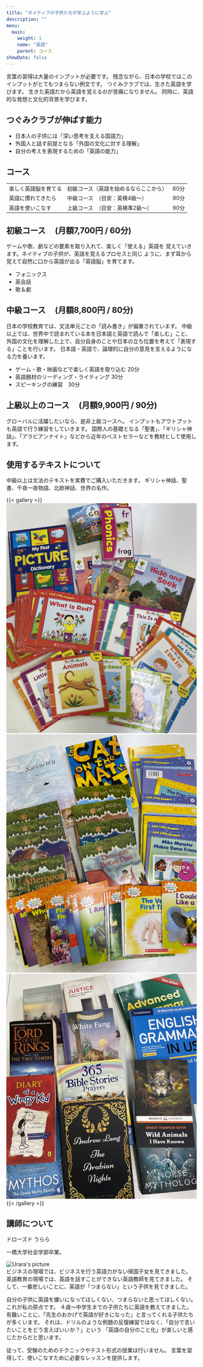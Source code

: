 ```yaml
---
title: "ネイティブの子供たちが学ぶように学ぶ"
description: ""
menu:
  main:
    weight: 1
    name: "英語"
    parent: コース
showDate: false
---
```


言葉の習得は大量のインプットが必要です。
残念ながら、日本の学校ではこのインプットがとてもつまらない例文です。
つぐみクラブでは、生きた英語を学びます。
生きた英語だから英語を覚えるのが苦痛になりません。
同時に、英語的な発想と文化的背景を学びます。

## つぐみクラブが伸ばす能力

- 日本人の子供には「深い思考を支える国語力」
- 外国人と話す前提となる「外国の文化に対する理解」
- 自分の考えを表現するための「英語の能力」

## コース

|   |   |   |
|---|---|---|
| 楽しく英語脳を育てる |  初級コース（英語を始めるならここから）|60分|
|英語に慣れてきたら | 中級コース　（目安：英検4級～）|90分
|英語を使いこなす　| 上級コース　（目安：英検準2級～）|90分

## 初級コース &nbsp;&nbsp;&nbsp;&nbsp;(月額7,700円 / 60分)

ゲームや歌、劇などの要素を取り入れて、楽しく「使える」英語を
覚えていきます。ネイティブの子供が、英語を覚えるプロセスと同じ
ように、まず耳から覚えて自然に口から英語が出る「英語脳」を育てます。

- フォニックス
- 英会話
- 歌＆劇

## 中級コース &nbsp;&nbsp;&nbsp;&nbsp;(月額8,800円 / 80分)

日本の学校教育では、文法単元ごとの「読み書き」が偏重されています。
中級以上では、世界中で読まれている本を日本語と英語で読んで「楽しむ」こと、
外国の文化を理解した上で、自分自身のことや日本の立ち位置を考えて「表現する」ことを行います。
日本語・英語で、論理的に自分の意見を言えるようになる力を養います。

- ゲーム・歌・映画などで楽しく英語を取り込む 20分
- 英語題材のリーディング・ライティング 30分
- スピーキングの練習　30分

## 上級以上のコース &nbsp;&nbsp;&nbsp;&nbsp;(月額9,900円 / 90分)

グローバルに活躍したいなら、是非上級コースへ。
インプットもアウトプットも英語で行う練習をしていきます。
国際人の基礎となる「聖書」、「ギリシャ神話」、「アラビアンナイト」などから近年のベストセラーなどを教材として使用します。


## 使用するテキストについて

中級以上は文法のテキストを実費でご購入いただきます。
ギリシャ神話、聖書、千夜一夜物語、北欧神話、世界の名作。

{{< gallery >}}
 <img src="beginner.jpg" alt="books for begginers" class="float-right h-64 mr-4 mt-0">
 <img src="middle.jpg" alt="books for intermediate learners" class="float-left h-64 mr-4 mt-0">
 <img src="advance.jpg" alt="books for advanced students" class="float-left h-64 mr-4 mt-0">
{{< /gallery >}}

## 講師について

ドローズド うらら

一橋大学社会学部卒業。

<div class="md:flex mt-0">
<div class="md:shrink-0 mt=0 mr-4" >
     <img class="w-full object-cover md:h-full md:w-48 mt-0"
         src="/images/urara.jpg"
         alt="Urara's picture">
</div>
<div>
ビジネスの現場では、ビジネスを行う英語力がない帰国子女を見てきました。
英語教育の現場では、英語を話すことができない英語教師を見てきました。
そして、一番悲しいことに、英語が「つまらない」という子供を見てきました。

自分の子供に英語を嫌いになってほしくない、つまらないと思ってほしくない。これが私の原点です。
４歳～中学生までの子供たちに英語を教えてきました。
有難いことに、「先生のおかげで英語が好きになった」と言ってくれる子供たちが多くいます。
それは、ドリルのような例題の反復練習ではなく、「自分で言いたいことをどう言えばいいか？」という
「英語の自分のこと化」が楽しいと感じたからだと思います。

従って、受験のためのテクニックやテスト形式の授業は行いません。
言葉を習得して、使いこなすために必要なレッスンを提供します。
</div>
</div>
